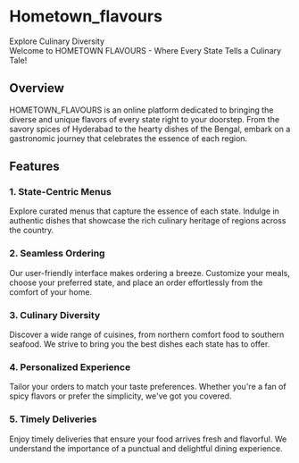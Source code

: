 # Hometown_flavours
Explore Culinary Diversity
<br>
Welcome to HOMETOWN FLAVOURS - Where Every State Tells a Culinary Tale!

## Overview

HOMETOWN_FLAVOURS is an online platform dedicated to bringing the diverse and unique flavors of every state right to your doorstep. From the savory spices of Hyderabad to the hearty dishes of the Bengal, embark on a gastronomic journey that celebrates the essence of each region.

## Features

### 1. State-Centric Menus

Explore curated menus that capture the essence of each state. Indulge in authentic dishes that showcase the rich culinary heritage of regions across the country.

### 2. Seamless Ordering

Our user-friendly interface makes ordering a breeze. Customize your meals, choose your preferred state, and place an order effortlessly from the comfort of your home.

### 3. Culinary Diversity

Discover a wide range of cuisines, from northern comfort food to southern seafood. We strive to bring you the best dishes each state has to offer.

### 4. Personalized Experience

Tailor your orders to match your taste preferences. Whether you're a fan of spicy flavors or prefer the simplicity, we've got you covered.

### 5. Timely Deliveries

Enjoy timely deliveries that ensure your food arrives fresh and flavorful. We understand the importance of a punctual and delightful dining experience.

